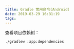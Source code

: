 ```yaml
---
title: Gradle 常用命令(Android)
date: 2019-03-29 16:31:19
tags:
---
```




查看项目依赖树：
```
./gradlew :app:dependencies
```